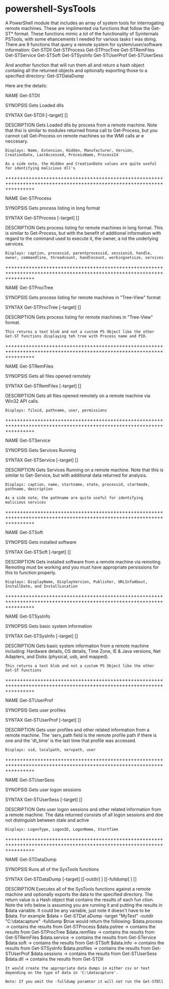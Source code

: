 powershell-SysTools
===================

A PowerShell module that includes an array of system tools for interrogating remote machines. These are implimented via
functions that follow the Get-ST* format. These functions mimic a lot of the functionality of Syinternals PSTools, with
some ehancements I needed for various tasks I was doing. There are 9 functions that query a remote system for
system/user/software information:
  Get-STDll
  Get-STProcess
  Get-STProcTree
  Get-STRemFiles
  Get-STService
  Get-STSoft
  Get-STSysInfo
  Get-STUserProf
  Get-STUserSess
  
And another function that will run them all and return a hash object contaiing all the returned objects and optionally 
exporting those to a specified directory:
  Get-STDataDump
  
Here are the details:

NAME
    Get-STDll

SYNOPSIS
    Gets Loaded dlls


SYNTAX
    Get-STDll [-target] <String> [<CommonParameters>]


DESCRIPTION
    Gets Loaded dlls by process from a remote machine. Note that thsi is similar to modules returned froma  call to Get-Process, but you cannot call Get-Process on remote machines so the WMI calls ar
    e neccesary.

    Displays: Name, Extension, Hidden, Manufacturer, Version, CreationDate, LastAccessed, ProcessName, ProcessId

    As a side note, the Hidden and CreationDate values are quite useful for identifying malicious dll's
++++++++++++++++++++++++++++++++++++++++++++++++++++++++++++++++++++++++++++++++++++++++++++++++++++++++++++++++++++++


NAME
    Get-STProcess

SYNOPSIS
    Gets process listing in long format


SYNTAX
    Get-STProcess [-target] <String> [<CommonParameters>]


DESCRIPTION
    Gets process listing for remote machines in long format. This is similar to Get-Process, but with the benefit of additional information with regard to the command used to execute it, the owner, a
    nd the underlying services.

    Displays: caption, processid, parentprocessid, sessionid, handle, owner, commandline, threadcount, handlecount, workingsetsize, services
++++++++++++++++++++++++++++++++++++++++++++++++++++++++++++++++++++++++++++++++++++++++++++++++++++++++++++++++++++++


NAME
    Get-STProcTree

SYNOPSIS
    Gets process listing for remote machines in "Tree-View" format


SYNTAX
    Get-STProcTree [-target] <String> [<CommonParameters>]


DESCRIPTION
    Gets process listing for remote machines in "Tree-View" format.

    This returns a text blob and not a custom PS Object like the other Get-ST functions displaying teh tree with Process name and PID.
++++++++++++++++++++++++++++++++++++++++++++++++++++++++++++++++++++++++++++++++++++++++++++++++++++++++++++++++++++++


NAME
    Get-STRemFiles

SYNOPSIS
    Gets all files opened remotely


SYNTAX
    Get-STRemFiles [-target] <String> [<CommonParameters>]


DESCRIPTION
    Gets all files opened remotely on a remote machine via Win32 API calls.

    Displays: fileid, pathname, user, permissions
++++++++++++++++++++++++++++++++++++++++++++++++++++++++++++++++++++++++++++++++++++++++++++++++++++++++++++++++++++++


NAME
    Get-STService

SYNOPSIS
    Gets Services Running


SYNTAX
    Get-STService [-target] <String> [<CommonParameters>]


DESCRIPTION
    Gets Services Running on a remote machine. Note that this is similar to
    Get-Service, but with additional data returned for analysis.

    Displays: caption, name, startname, state, processid, startmode, pathname, description

    As a side note, the pathname are quite useful for identifying malicious services
++++++++++++++++++++++++++++++++++++++++++++++++++++++++++++++++++++++++++++++++++++++++++++++++++++++++++++++++++++++


NAME
    Get-STSoft

SYNOPSIS
    Gets installed software


SYNTAX
    Get-STSoft [-target] <String> [<CommonParameters>]


DESCRIPTION
    Gets installed software from a remote machine via remoting. Remoting must be working and you
    must have appropriate persissions for this to function properly.

    Displays: DisplayName, DisplayVersion, Publisher, URLInfoAbout, InstallDate, and InstallLocation
++++++++++++++++++++++++++++++++++++++++++++++++++++++++++++++++++++++++++++++++++++++++++++++++++++++++++++++++++++++


NAME
    Get-STSysInfo

SYNOPSIS
    Gets basic system information


SYNTAX
    Get-STSysInfo [-target] <String> [<CommonParameters>]


DESCRIPTION
    Gets basic system information from a remote machine including: Hardware details, OS details, Time Zone, IE & Java versions, Net Adapters, and Disks (physical, usb, and mapped).

    This returns a text blob and not a custom PS Object like the other Get-ST functions
++++++++++++++++++++++++++++++++++++++++++++++++++++++++++++++++++++++++++++++++++++++++++++++++++++++++++++++++++++++


NAME
    Get-STUserProf

SYNOPSIS
    Gets user profiles


SYNTAX
    Get-STUserProf [-target] <String> [<CommonParameters>]


DESCRIPTION
    Gets user profiles and other related information from a remote machine. The 'serv_path field
    is the remote profile path if there is one and the 'dt_time' is the last time that profile
    was accessed.

    Displays: sid, localpath, servpath, user
++++++++++++++++++++++++++++++++++++++++++++++++++++++++++++++++++++++++++++++++++++++++++++++++++++++++++++++++++++++


NAME
    Get-STUserSess

SYNOPSIS
    Gets user logon sessions


SYNTAX
    Get-STUserSess [-target] <String> [<CommonParameters>]


DESCRIPTION
    Gets user logon sessions and other related information from a remote machine. The data
    returned consists of all logon sessions and doe not distinguish between stale and active

    Displays: LogonType, LogonID, LogonName, StartTime
++++++++++++++++++++++++++++++++++++++++++++++++++++++++++++++++++++++++++++++++++++++++++++++++++++++++++++++++++++++

NAME
    Get-STDataDump

SYNOPSIS
    Runs all of the SysTools functions


SYNTAX
    Get-STDataDump [-target] <String> [[-outdir] <String>] [[-fulldump] <Boolean>] [<CommonParameters>]


DESCRIPTION
    Executes all of the SysTools functions against a remote machine and optionally exports the data to the specified directory. The return value is a Hash object that contains the results of each fun
    ction. Note the info below is assuming you are running it and putting the results in $data variable. It could be any variable, just note it doesn't have to be $data. For example $data = Get-STDat
    aDump -target "MyTest" -outdir "C:\datacapture" -fulldump $true would return the following:
        $data.process -> contains the results from Get-STProcess
        $data.pstree -> contains the results from  Get-STProcTree
        $data.remfiles -> contains the results from  Get-STRemFiles
        $data.service -> contains the results from  Get-STervice
        $data.soft -> contains the results from  Get-STSoft
        $data.info -> contains the results from  Get-STSysInfo
        $data.profiles -> contains the results from  Get-STUserProf
        $data.sessions -> contains the results from  Get-STUserSess
        $data.dll -> contains the results from  Get-STDll

    It would create the appropriate data dumps in either csv or text depending on the type of data in 'C:\datacapture'.

    Note: If you omit the -fulldump paramter it will not run the Get-STDll

    